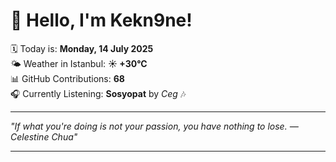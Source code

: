 # 👋 Hello, I'm Kekn9ne!

🗓️ Today is: **Monday, 14 July 2025**  
🌤️ Weather in Istanbul: **☀️   +30°C**  
📊 GitHub Contributions: **68**  
🎧 Currently Listening: **Sosyopat** by *Ceg* 🎶

---

_"If what you're doing is not your passion, you have nothing to lose. — *Celestine Chua*"_

---

